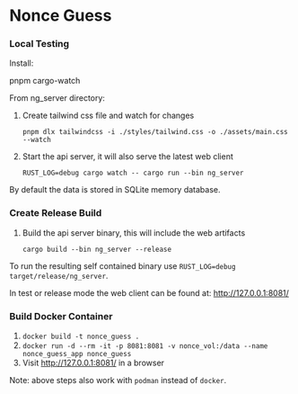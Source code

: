 # Nonce Guess

### Local Testing

Install:

pnpm
cargo-watch

From ng_server directory:

1. Create tailwind css file and watch for changes
   ```shell
   pnpm dlx tailwindcss -i ./styles/tailwind.css -o ./assets/main.css --watch
   ```

2. Start the api server, it will also serve the latest web client
   ```shell
   RUST_LOG=debug cargo watch -- cargo run --bin ng_server
   ```
   
By default the data is stored in SQLite memory database. 
   
### Create Release Build

1. Build the api server binary, this will include the web artifacts
   ```shell
   cargo build --bin ng_server --release
   ```

To run the resulting self contained binary use `RUST_LOG=debug target/release/ng_server`.

In test or release mode the web client can be found at: http://127.0.0.1:8081/

### Build Docker Container

1. `docker build -t nonce_guess .`
2. `docker run -d --rm -it -p 8081:8081 -v nonce_vol:/data --name nonce_guess_app nonce_guess`
3. Visit http://127.0.0.1:8081/ in a browser

Note: above steps also work with `podman` instead of `docker`.

